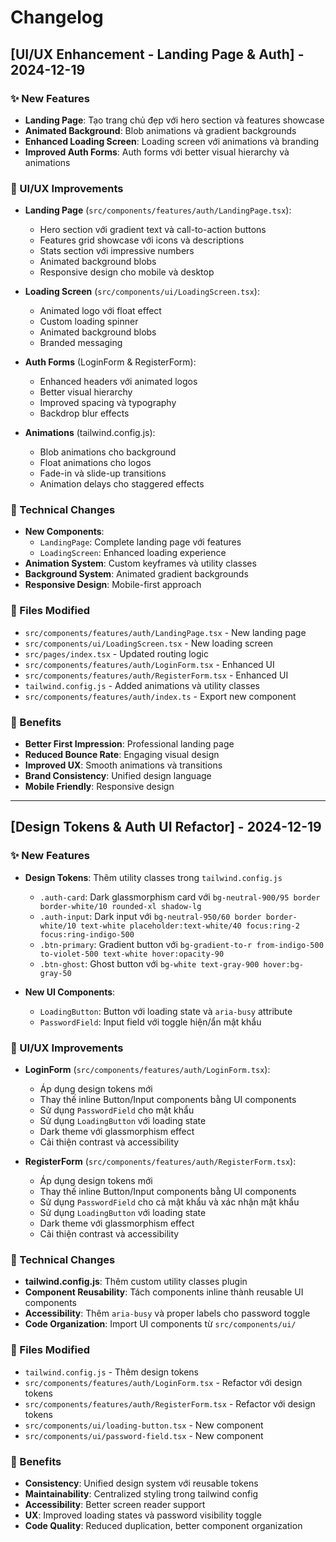 # Changelog

## [UI/UX Enhancement - Landing Page & Auth] - 2024-12-19

### ✨ New Features
- **Landing Page**: Tạo trang chủ đẹp với hero section và features showcase
- **Animated Background**: Blob animations và gradient backgrounds
- **Enhanced Loading Screen**: Loading screen với animations và branding
- **Improved Auth Forms**: Auth forms với better visual hierarchy và animations

### 🎨 UI/UX Improvements
- **Landing Page** (`src/components/features/auth/LandingPage.tsx`):
  - Hero section với gradient text và call-to-action buttons
  - Features grid showcase với icons và descriptions
  - Stats section với impressive numbers
  - Animated background blobs
  - Responsive design cho mobile và desktop

- **Loading Screen** (`src/components/ui/LoadingScreen.tsx`):
  - Animated logo với float effect
  - Custom loading spinner
  - Animated background blobs
  - Branded messaging

- **Auth Forms** (LoginForm & RegisterForm):
  - Enhanced headers với animated logos
  - Better visual hierarchy
  - Improved spacing và typography
  - Backdrop blur effects

- **Animations** (tailwind.config.js):
  - Blob animations cho background
  - Float animations cho logos
  - Fade-in và slide-up transitions
  - Animation delays cho staggered effects

### 🔧 Technical Changes
- **New Components**:
  - `LandingPage`: Complete landing page với features
  - `LoadingScreen`: Enhanced loading experience
- **Animation System**: Custom keyframes và utility classes
- **Background System**: Animated gradient backgrounds
- **Responsive Design**: Mobile-first approach

### 📁 Files Modified
- `src/components/features/auth/LandingPage.tsx` - New landing page
- `src/components/ui/LoadingScreen.tsx` - New loading screen
- `src/pages/index.tsx` - Updated routing logic
- `src/components/features/auth/LoginForm.tsx` - Enhanced UI
- `src/components/features/auth/RegisterForm.tsx` - Enhanced UI
- `tailwind.config.js` - Added animations và utility classes
- `src/components/features/auth/index.ts` - Export new component

### 🎯 Benefits
- **Better First Impression**: Professional landing page
- **Reduced Bounce Rate**: Engaging visual design
- **Improved UX**: Smooth animations và transitions
- **Brand Consistency**: Unified design language
- **Mobile Friendly**: Responsive design

---

## [Design Tokens & Auth UI Refactor] - 2024-12-19

### ✨ New Features
- **Design Tokens**: Thêm utility classes trong `tailwind.config.js`
  - `.auth-card`: Dark glassmorphism card với `bg-neutral-900/95 border border-white/10 rounded-xl shadow-lg`
  - `.auth-input`: Dark input với `bg-neutral-950/60 border border-white/10 text-white placeholder:text-white/40 focus:ring-2 focus:ring-indigo-500`
  - `.btn-primary`: Gradient button với `bg-gradient-to-r from-indigo-500 to-violet-500 text-white hover:opacity-90`
  - `.btn-ghost`: Ghost button với `bg-white text-gray-900 hover:bg-gray-50`

- **New UI Components**:
  - `LoadingButton`: Button với loading state và `aria-busy` attribute
  - `PasswordField`: Input field với toggle hiện/ẩn mật khẩu

### 🎨 UI/UX Improvements
- **LoginForm** (`src/components/features/auth/LoginForm.tsx`):
  - Áp dụng design tokens mới
  - Thay thế inline Button/Input components bằng UI components
  - Sử dụng `PasswordField` cho mật khẩu
  - Sử dụng `LoadingButton` với loading state
  - Dark theme với glassmorphism effect
  - Cải thiện contrast và accessibility

- **RegisterForm** (`src/components/features/auth/RegisterForm.tsx`):
  - Áp dụng design tokens mới
  - Thay thế inline Button/Input components bằng UI components
  - Sử dụng `PasswordField` cho cả mật khẩu và xác nhận mật khẩu
  - Sử dụng `LoadingButton` với loading state
  - Dark theme với glassmorphism effect
  - Cải thiện contrast và accessibility

### 🔧 Technical Changes
- **tailwind.config.js**: Thêm custom utility classes plugin
- **Component Reusability**: Tách components inline thành reusable UI components
- **Accessibility**: Thêm `aria-busy` và proper labels cho password toggle
- **Code Organization**: Import UI components từ `src/components/ui/`

### 📁 Files Modified
- `tailwind.config.js` - Thêm design tokens
- `src/components/features/auth/LoginForm.tsx` - Refactor với design tokens
- `src/components/features/auth/RegisterForm.tsx` - Refactor với design tokens
- `src/components/ui/loading-button.tsx` - New component
- `src/components/ui/password-field.tsx` - New component

### 🎯 Benefits
- **Consistency**: Unified design system với reusable tokens
- **Maintainability**: Centralized styling trong tailwind config
- **Accessibility**: Better screen reader support
- **UX**: Improved loading states và password visibility toggle
- **Code Quality**: Reduced duplication, better component organization
